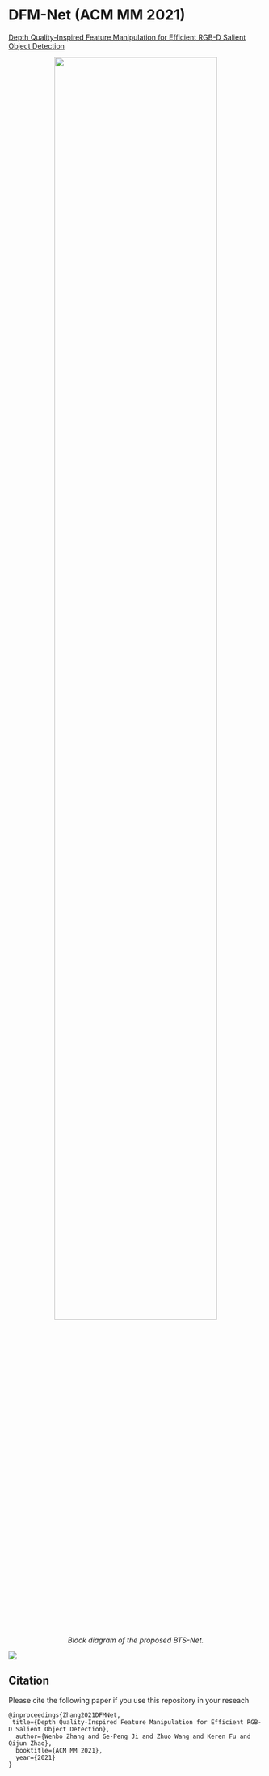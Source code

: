 # DFM-Net (ACM MM 2021)
[Depth Quality-Inspired Feature Manipulation for Efficient RGB-D Salient Object Detection](https://arxiv.org/pdf/2107.01779.pdf)


<p align="center">
    <img src="img/structure_diagram" width="80%"/> <br />
 <em> 
     Block diagram of the proposed BTS-Net.
    </em>
</p>

![](https://files.mdnice.com/user/18096/91e52469-d66d-4410-ad5a-2da632824c25.png)

## Citation

Please cite the following paper if you use this repository in your reseach

	@inproceedings{Zhang2021DFMNet,
 	 title={Depth Quality-Inspired Feature Manipulation for Efficient RGB-D Salient Object Detection},
	  author={Wenbo Zhang and Ge-Peng Ji and Zhuo Wang and Keren Fu and Qijun Zhao},
	  booktitle={ACM MM 2021},
	  year={2021}
	}

